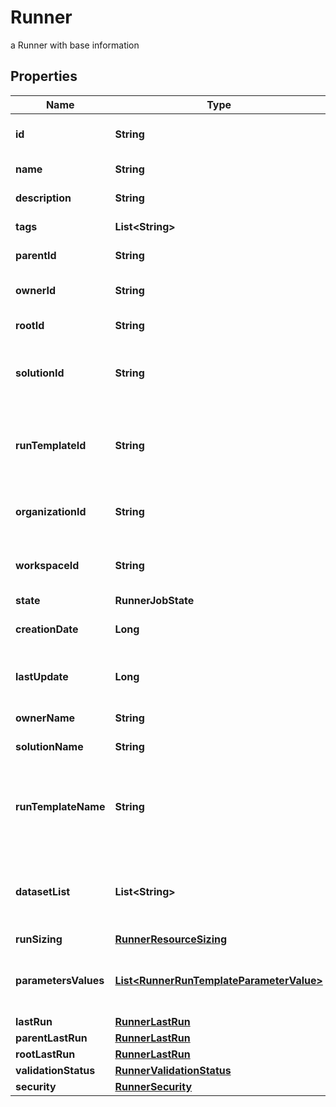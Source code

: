 

# Runner

a Runner with base information

## Properties

Name | Type | Description | Notes
------------ | ------------- | ------------- | -------------
**id** | **String** | the Runner unique identifier |  [optional] [readonly]
**name** | **String** | the Runner name |  [optional]
**description** | **String** | the Runner description |  [optional]
**tags** | **List&lt;String&gt;** | the list of tags |  [optional]
**parentId** | **String** | the Runner parent id |  [optional]
**ownerId** | **String** | the user id which own this Runner |  [optional] [readonly]
**rootId** | **String** | the runner root id |  [optional] [readonly]
**solutionId** | **String** | the Solution Id associated with this Runner |  [optional] [readonly]
**runTemplateId** | **String** | the Solution Run Template Id associated with this Runner |  [optional]
**organizationId** | **String** | the associated Organization Id |  [optional] [readonly]
**workspaceId** | **String** | the associated Workspace Id |  [optional] [readonly]
**state** | **RunnerJobState** |  |  [optional]
**creationDate** | **Long** | the Runner creation date |  [optional] [readonly]
**lastUpdate** | **Long** | the last time a Runner was updated |  [optional] [readonly]
**ownerName** | **String** | the name of the owner |  [optional] [readonly]
**solutionName** | **String** | the Solution name |  [optional] [readonly]
**runTemplateName** | **String** | the Solution Run Template name associated with this Runner |  [optional] [readonly]
**datasetList** | **List&lt;String&gt;** | the list of Dataset Id associated to this Runner Run Template |  [optional]
**runSizing** | [**RunnerResourceSizing**](RunnerResourceSizing.md) |  |  [optional]
**parametersValues** | [**List&lt;RunnerRunTemplateParameterValue&gt;**](RunnerRunTemplateParameterValue.md) | the list of Solution Run Template parameters values |  [optional]
**lastRun** | [**RunnerLastRun**](RunnerLastRun.md) |  |  [optional]
**parentLastRun** | [**RunnerLastRun**](RunnerLastRun.md) |  |  [optional]
**rootLastRun** | [**RunnerLastRun**](RunnerLastRun.md) |  |  [optional]
**validationStatus** | [**RunnerValidationStatus**](RunnerValidationStatus.md) |  |  [optional]
**security** | [**RunnerSecurity**](RunnerSecurity.md) |  |  [optional]



